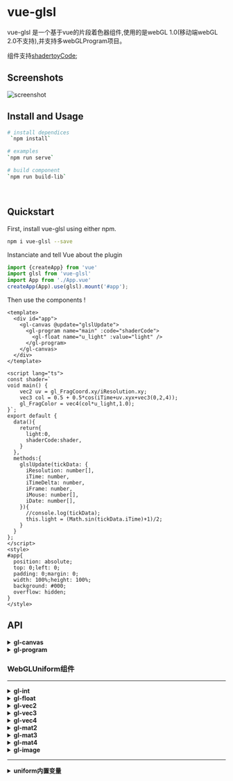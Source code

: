 # vue-glsl

vue-glsl 是一个基于vue的片段着色器组件,使用的是webGL 1.0(移动端webGL 2.0不支持),并支持多webGLProgram项目。

组件支持[shadertoyCode](https://www.shadertoy.com/);

## Screenshots

![screenshot](https://go.163.com/web/20200115_poly/static/screenshot.jpg)

## Install and Usage

```bash
# install dependices
 `npm install`

# examples
`npm run serve`

# build component
`npm run build-lib`
```

<br>

## Quickstart
First, install vue-glsl using either npm.

```bash
npm i vue-glsl --save
```

Instanciate and tell Vue about the plugin

```javascript
import {createApp} from 'vue'
import glsl from 'vue-glsl'
import App from './App.vue'
createApp(App).use(glsl).mount('#app');
```

Then use the components !

```vue
<template>
  <div id="app">
    <gl-canvas @update="glslUpdate">
      <gl-program name="main" :code="shaderCode">
        <gl-float name="u_light" :value="light" />
      </gl-program>
    </gl-canvas>
  </div>
</template>

<script lang="ts">
const shader=`
void main() {
    vec2 uv = gl_FragCoord.xy/iResolution.xy;
    vec3 col = 0.5 + 0.5*cos(iTime+uv.xyx+vec3(0,2,4));
    gl_FragColor = vec4(col*u_light,1.0);
}`;
export default {
  data(){
    return{
      light:0,
      shaderCode:shader,
    }
  },
  methods:{
    glslUpdate(tickData: {
      iResolution: number[],
      iTime: number,
      iTimeDelta: number,
      iFrame: number,
      iMouse: number[],
      iDate: number[],
    }){
      //console.log(tickData);
      this.light = (Math.sin(tickData.iTime)+1)/2;
    }
  }
};
</script>
<style>
#app{
  position: absolute;
  top: 0;left: 0;
  padding: 0;margin: 0;
  width: 100%;height: 100%;
  background: #000;
  overflow: hidden;
}
</style>
```

## API

<details><summary><strong>gl-canvas</strong></summary>

  包含了`canvas`创建，以及webGL环境配置,当`gl-canvas`被销毁时，`requestAnimationFrame`也将被销毁。

  ---------------------------------

  | Props      | default  |  describe   |
  | :--------  | :-----:  |  :------------------------------------------------------ |
  | `width`    | `null`   |  用于设置`canvas`的宽度，不设置宽高会自动读取父级的宽高。    |
  | `height`   | `null`   |  用于设置`canvas`的高度，不设置宽高会自动读取父级的宽高。    |
  | `code`     | `''`     |  公共片段着色器代码，多`webGLProgram`时会自动拼接在每个`webGLProgram`的`fragmentShader`中。 |
  | `style`    | `''`     |  `clearColor`设置为透明的，如果想给`canvas`加一个背景的话，设置其样式就好了 |


  ---------------------------------
  #### 监听方法

  `update`:<br/>
  在每一次绘制时会触发该方法供vue做js操作,返回数据为当前帧的一些内置变量。<br/>
  ##### 用法：
  ```html
  <gl-canvas @update="canvasUpdate">
    <!-- ... -->
  </gl-canvas>
  <script lang="ts">
    export default{
      // ...
      methods:{
        canvasUpdate(tickData:{
          iResolution :number[];  // viewport resolution (in pixels)
          iTime       :number;    // shader playback time (in seconds)
          iTimeDelta  :number;    // render time (in seconds)
          iFrame      :number;    // shader playback frame
          iMouse      :number[];  // mouse pixel coords. xy: current (if MLB down), zw: click
          iDate       :number[];  // (year, month, day, time in seconds)
        }){
          // ...
        }
      }
    }
  </script>
  ```
</details>

<details><summary><strong>gl-program</strong></summary>

  webGLProgram的创建操作,必须是 `gl-canvas` 的子组件。

  ---------------------------------

  | Props      | default  |  describe   |
  | :--------  | :-----:  |  :------------------------------------------------------ |
  | `name`    | `'main'`   |  当有多个program时，此属性必须设置，用来区分`webGLProgram`和当作`frameBuffer`的`id`使用。    |
  | `code`     | `''`     |  当前`webGLProgram`的片段着色器代码，会自动拼接`gl-canvas`中的公共`code` |

  #### 用法：
  ```html
  <gl-canvas>
    <gl-program name="buffer0" :code="bufferCode0"></gl-program>
    <gl-program name="main" :code="mainCode"></gl-program>
  </gl-canvas>
  ```
</details>

### <strong>WebGLUniform组件</strong>

----------------------------------
<details><summary><strong>gl-int</strong></summary>

  `WebGLUniform`组件,当有`int`类型的`uniform`传入时，用此组件,必须是 `gl-program` 的子组件。

  ---------------------------------

  | Props      | Type  |  describe   |
  | :--------  | :-----:  |  :----------- |
  | `name`    | `string`   |   `WebGLUniform`名字   |
  | `value`    | `number`   |  `int`类型的`WebGLUniform`数据    |

  #### 用法：
  ```html
  <gl-canvas>
    <gl-program name="main" :code="mainCode">
      <gl-int name="u_int0" :value="u_int0">
    </gl-program>
  </gl-canvas>
  <script>
    export default{
      data(){
        return{
          u_int0:0,
          mainCode:`
void main(){
  gl_FragColor = vec4(vec3(u_int0),1);
}
          `,
        }
      }
    }
  </script>
  ```
</details>


<details><summary><strong>gl-float</strong></summary>

  `WebGLUniform`组件,当有`float`类型的`uniform`传入时，用此组件,必须是 `gl-program` 的子组件。

  ---------------------------------

  | Props      | Type  |  describe   |
  | :--------  | :-----:  |  :----------- |
  | `name`    | `string`   |   `WebGLUniform`名字   |
  | `value`    | `number`   |  `float`类型的`WebGLUniform`数据    |

  #### 用法：
  ```html
  <gl-canvas>
    <gl-program name="main" :code="mainCode">
      <gl-float name="u_float0" :value="u_float0">
    </gl-program>
  </gl-canvas>
  <script>
    export default{
      data(){
        return{
          u_float0:.5,
          mainCode:`
void main(){
  gl_FragColor = vec4(vec3(u_float0),1);
}
          `,
        }
      }
    }
  </script>
  ```
</details>

<details><summary><strong>gl-vec2</strong></summary>

  `WebGLUniform`组件,当有`vec2`类型的`uniform`传入时，用此组件,必须是 `gl-program` 的子组件。

  ---------------------------------

  | Props      | Type  |  describe   |
  | :--------  | :-----:  |  :----------- |
  | `name`    | `string`   |   `WebGLUniform`名字   |
  | `value`    | `number[2]`   |  `vec2`类型的`WebGLUniform`数据    |

  #### 用法同上，类型为`vec2`数据；
</details>
<details><summary><strong>gl-vec3</strong></summary>

  `WebGLUniform`组件,当有`vec3`类型的`uniform`传入时，用此组件,必须是 `gl-program` 的子组件。

  ---------------------------------

  | Props      | Type  |  describe   |
  | :--------  | :-----:  |  :----------- |
  | `name`    | `string`   |   `WebGLUniform`名字   |
  | `value`    | `number[3]`   |  `vec3`类型的`WebGLUniform`数据    |

  #### 用法同上，类型为`vec3`数据；
</details>
<details><summary><strong>gl-vec4</strong></summary>

  `WebGLUniform`组件,当有`vec4`类型的`uniform`传入时，用此组件,必须是 `gl-program` 的子组件。

  ---------------------------------

  | Props      | Type  |  describe   |
  | :--------  | :-----:  |  :----------- |
  | `name`    | `string`   |   `WebGLUniform`名字   |
  | `value`    | `number[4]`   |  `vec4`类型的`WebGLUniform`数据    |

  #### 用法同上，类型为`vec4`数据；
</details>
<details><summary><strong>gl-mat2</strong></summary>

  `WebGLUniform`组件,当有`mat2`类型的`uniform`传入时，用此组件,必须是 `gl-program` 的子组件。

  ---------------------------------

  | Props      | Type  |  describe   |
  | :--------  | :-----:  |  :----------- |
  | `name`    | `string`   |   `WebGLUniform`名字   |
  | `value`    | `number[4]`   |  `mat2`类型的`WebGLUniform`数据    |

  #### 用法同上，类型为`mat2`数据；
</details>
<details><summary><strong>gl-mat3</strong></summary>

  `WebGLUniform`组件,当有`mat3`类型的`uniform`传入时，用此组件,必须是 `gl-program` 的子组件。

  ---------------------------------

  | Props      | Type  |  describe   |
  | :--------  | :-----:  |  :----------- |
  | `name`    | `string`   |   `WebGLUniform`名字   |
  | `value`    | `number[9]`   |  `mat3`类型的`WebGLUniform`数据    |

  #### 用法同上，类型为`mat3`数据；
</details>
<details><summary><strong>gl-mat4</strong></summary>

  `WebGLUniform`组件,当有`mat4`类型的`uniform`传入时，用此组件,必须是 `gl-program` 的子组件。

  ---------------------------------

  | Props      | Type  |  describe   |
  | :--------  | :-----:  |  :----------- |
  | `name`    | `string`   |   `WebGLUniform`名字   |
  | `value`    | `number[16]`   |  `mat4`类型的`WebGLUniform`数据    |

  #### 用法同上，类型为`mat4`数据；
</details>
<details><summary><strong>gl-image</strong></summary>

  `WebGLUniform`组件,当用到纹理时，用此组件,必须是 `gl-program` 的子组件。

  ---------------------------------

  | Props      | Type  |  describe   |
  | :--------  | :-----:  |  :----------- |
  | `name`    | `string`   |   `WebGLUniform`名字   |
  | `value`    | `imageURL\|imageObj\|videoObj\|webGLProgramName\|textureCubeData`   |  用于传入当前`WebGLProgram`纹理的数据   |
  | `repeat`    | `0\|1\|2`   |   可以省略，2d纹理有效,0(默认):`gl.CLAMP_TO_EDGE` 1:`gl.REPEAT` 2:`gl.MIRRORED_REPEAT`   |
  | `repeatX`    | `0\|1\|2`   |   同上，但是若有`repeat`会被其覆盖   |
  | `repeatY`    | `0\|1\|2`   |   同上，但是若有`repeat`会被其覆盖    |



  #### `value` 取值；

  `<string>imageURL`:本地图片链接地址。<br/>

  `<HTMLImageElement>imageObj|<HTMLVideoElement>videoObj`:可以传入`Image`对象或者`video`对象（`video`对象没测，但是理论上可以的），比如展示跨域`image`时，自行传入`image`对象，效果同`imageURL`;<br/>

  `<string>webGLProgramName`:当项目为多`WebGLProgram`时，`value`值可设置为`gl-program`的`name`值,可以把该`frameBuffer`引入纹理（除main`webGLProgram`外，其他`webGLProgram`均可当作纹理对象，原因是main`webGLProgram`要作为主`frameBuffer`渲染出来）;<br/>

  `<object>textureCubeData`:用于添加立方体贴图，并包含以下数据：<br/>
  | Props      | Type  |  describe   |
  | :--------  | :-----:  |  :----------- |
  | `front`    | `imageURL\|imageObj\|videoObj`   |   本地图片链接地址或者`Image\|Video`HTML对象，最好为2^n的正方形尺寸   |
  | `back`    | `imageURL\|imageObj\|videoObj`   |   本地图片链接地址或者`Image\|Video`HTML对象，最好为2^n的正方形尺寸   |
  | `left`    | `imageURL\|imageObj\|videoObj`   |   本地图片链接地址或者`Image\|Video`HTML对象，最好为2^n的正方形尺寸   |
  | `right`    | `imageURL\|imageObj\|videoObj`   |   本地图片链接地址或者`Image\|Video`HTML对象，最好为2^n的正方形尺寸   |
  | `top`    | `imageURL\|imageObj\|videoObj`   |   本地图片链接地址或者`Image\|Video`HTML对象，最好为2^n的正方形尺寸   |
  | `bottom`    | `imageURL\|imageObj\|videoObj`   |   本地图片链接地址或者`Image\|Video`HTML对象，最好为2^n的正方形尺寸   |



  #### 用法：
  ```html
  <gl-canvas>
    <gl-program name="buffer0" :code="bufferCode0">
    </gl-program>
    <gl-program name="main" :code="mainCode">
      <gl-image name="u_image0" :value="u_image0">
      <gl-image name="u_image1" value="buffer0">
    </gl-program>
  </gl-canvas>
  <script>
    export default{
      data(){
        return{
          u_image0:require('../assets/image0.png'),
          //bufferCode0:...
          mainCode:`
void main(){
  vec2 uv = gl_FragCoord.xy/iResolution.xy;
  gl_FragColor = texture2D(u_image0,uv)+texture2D(u_image1,uv);
}
          `,
        }
      }
    }
  </script>
  ```

</details>

---------------------------------

<details><summary><strong>uniform内置变量</strong></summary>
  内支持变量(glsl中自动追加下列数据，供片段着色器直接使用)

| type      | name  |  describe   |
| :--------  | :-----  |  :----------- |
|  uniform vec3   |   iResolution;    |       // viewport resolution (in pixels)        |
|  uniform float  |   iTime;          |       // shader playback time (in seconds)        |
|  uniform float  |   iTimeDelta;     |       // render time (in seconds)        |
|  uniform int    |   iFrame;         |       // shader playback frame        |
|  uniform vec4   |   iMouse;         |       // mouse pixel coords. xy: current (if MLB down), zw: click        |
|  uniform vec4   |   iDate;          |       // (year, month, day, time in seconds)        |

#### 用法：

在`gl-image`示例中已经用到了`iResolution`;
</details>


